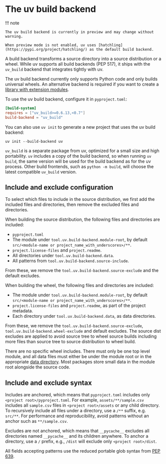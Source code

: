 # The uv build backend

!!! note

    The uv build backend is currently in preview and may change without warning.

    When preview mode is not enabled, uv uses [hatchling](https://pypi.org/project/hatchling/) as the default build backend.

A build backend transforms a source directory into a source distribution or a wheel. While uv
supports all build backends (PEP 517), it ships with the `uv_build` backend that integrates tightly
with uv.

The uv build backend currently only supports Python code and only builds universal wheels. An
alternative backend is required if you want to create a
[library with extension modules](../concepts/projects/init.md#projects-with-extension-modules).

To use the uv build backend, configure it in `pyproject.toml`:

```toml
[build-system]
requires = ["uv_build>=0.6.13,<0.7"]
build-backend = "uv_build"
```

You can also use `uv init` to generate a new project that uses the uv build backend:

```shell
uv init --build-backend uv
```

`uv_build` is a separate package from uv, optimized for a small size and high portability. `uv`
includes a copy of the build backend, so when running `uv build`, the same version will be used for
the build backend as for the uv process. Other build frontends, such as `python -m build`, will
choose the latest compatible `uv_build` version.

## Include and exclude configuration

To select which files to include in the source distribution, we first add the included files and
directories, then remove the excluded files and directories.

When building the source distribution, the following files and directories are included:

- `pyproject.toml`
- The module under `tool.uv.build-backend.module-root`, by default
  `src/<module-name or project_name_with_underscores>/**`.
- `project.license-files` and `project.readme`.
- All directories under `tool.uv.build-backend.data`.
- All patterns from `tool.uv.build-backend.source-include`.

From these, we remove the `tool.uv.build-backend.source-exclude` and the default excludes.

When building the wheel, the following files and directories are included:

- The module under `tool.uv.build-backend.module-root`, by default
  `src/<module-name or project_name_with_underscores>/**`.
- `project.license-files` and `project.readme`, as part of the project metadata.
- Each directory under `tool.uv.build-backend.data`, as data directories.

From these, we remove the `tool.uv.build-backend.source-exclude`,
`tool.uv.build-backend.wheel-exclude` and default excludes. The source dist excludes are applied to
avoid source tree to wheel source builds including more files than source tree to source
distribution to wheel build.

There are no specific wheel includes. There must only be one top level module, and all data files
must either be under the module root or in the appropriate
[data directory](../reference/settings.md#build-backend_data). Most packages store small data in the
module root alongside the source code.

## Include and exclude syntax

Includes are anchored, which means that `pyproject.toml` includes only
`<project root>/pyproject.toml`. For example, `assets/**/sample.csv` includes all `sample.csv` files
in `<project root>/assets` or any child directory. To recursively include all files under a
directory, use a `/**` suffix, e.g. `src/**`. For performance and reproducibility, avoid patterns
without an anchor such as `**/sample.csv`.

Excludes are not anchored, which means that `__pycache__` excludes all directories named
`__pycache__` and its children anywhere. To anchor a directory, use a `/` prefix, e.g., `/dist` will
exclude only `<project root>/dist`.

All fields accepting patterns use the reduced portable glob syntax from
[PEP 639](https://peps.python.org/pep-0639/#add-license-FILES-key).
